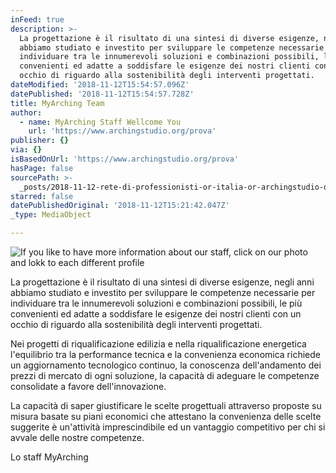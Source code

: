 ```yaml
---
inFeed: true
description: >-
  La progettazione è il risultato di una sintesi di diverse esigenze, negli anni
  abbiamo studiato e investito per sviluppare le competenze necessarie per
  individuare tra le innumerevoli soluzioni e combinazioni possibili, le più
  convenienti ed adatte a soddisfare le esigenze dei nostri clienti con un
  occhio di riguardo alla sostenibilità degli interventi progettati.
dateModified: '2018-11-12T15:54:57.096Z'
datePublished: '2018-11-12T15:54:57.728Z'
title: MyArching Team
author:
  - name: MyArching Staff Wellcome You
    url: 'https://www.archingstudio.org/prova'
publisher: {}
via: {}
isBasedOnUrl: 'https://www.archingstudio.org/prova'
hasPage: false
sourcePath: >-
  _posts/2018-11-12-rete-di-professionisti-or-italia-or-archingstudio-or-staff-my-a.md
starred: false
datePublishedOriginal: '2018-11-12T15:21:42.047Z'
_type: MediaObject

---
```

![If you like to have more information about our staff, click on our photo and lokk to each different profile](https://the-grid-user-content.s3-us-west-2.amazonaws.com/cc13304a-3e1c-4561-b641-2637843bef55.jpg)

La progettazione è il risultato di una sintesi di diverse esigenze, negli anni abbiamo studiato e investito per sviluppare le competenze necessarie per individuare tra le innumerevoli soluzioni e combinazioni possibili, le più convenienti ed adatte a soddisfare le esigenze dei nostri clienti con un occhio di riguardo alla sostenibilità degli interventi progettati.

Nei progetti di riqualificazione edilizia e nella riqualificazione energetica l'equilibrio tra la performance tecnica e la convenienza economica richiede un aggiornamento tecnologico continuo, la conoscenza dell'andamento dei prezzi di mercato di ogni soluzione, la capacità di adeguare le competenze consolidate a favore dell'innovazione.

La capacità di saper giustificare le scelte progettuali attraverso proposte su misura basate su piani economici che attestano la convenienza delle scelte suggerite è un'attività imprescindibile ed un vantaggio competitivo per chi si avvale delle nostre competenze.

Lo staff MyArching
